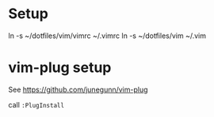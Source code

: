 # Setup

ln -s ~/dotfiles/vim/vimrc ~/.vimrc
ln -s ~/dotfiles/vim ~/.vim

# vim-plug setup

See https://github.com/junegunn/vim-plug

call `:PlugInstall`
